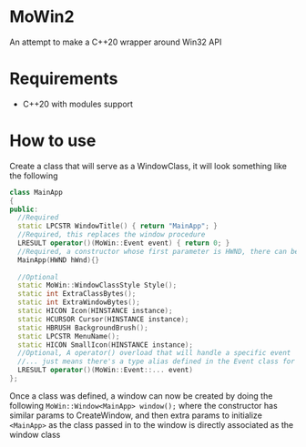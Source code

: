 # MoWin2
An attempt to make a C++20 wrapper around Win32 API

# Requirements
- C++20 with modules support

# How to use
Create a class that will serve as a WindowClass, it will look something like the following
```c++
class MainApp
{
public:
  //Required
  static LPCSTR WindowTitle() { return "MainApp"; }
  //Required, this replaces the window procedure
  LRESULT operator()(MoWin::Event event) { return 0; }
  //Required, a constructor whose first parameter is HWND, there can be extra parameters so long as HWND is the first parameter
  MainApp(HWND hWnd){}
  
  //Optional
  static MoWin::WindowClassStyle Style();
  static int ExtraClassBytes();
  static int ExtraWindowBytes();
  static HICON Icon(HINSTANCE instance);
  static HCURSOR Cursor(HINSTANCE instance);
  static HBRUSH BackgroundBrush();
  static LPCSTR MenuName();
  static HICON SmallIcon(HINSTANCE instance);
  //Optional, A operator() overload that will handle a specific event
  //... just means there's a type alias defined in the Event class for specific events
  LRESULT operator()(MoWin::Event::... event)
};
```
Once a class was defined, a window can now be created by doing the following `MoWin::Window<MainApp> window();` where the constructor has similar params to CreateWindow, and then extra params to initialize `<MainApp>` as the class passed in to the window is directly associated as the window class
